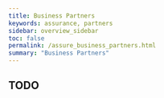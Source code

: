 ```yaml
---
title: Business Partners
keywords: assurance, partners
sidebar: overview_sidebar
toc: false
permalink: /assure_business_partners.html
summary: "Business Partners"
---
```


## TODO ##
